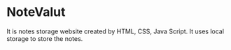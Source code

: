 # NoteValut
It is notes storage website created by HTML, CSS, Java Script. It uses local storage to store the notes.
